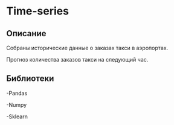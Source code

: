 # Time-series
## Описание
Собраны исторические данные о заказах такси в аэропортах. 

Прогноз количествa заказов такси на следующий час.

## Библиотеки
-Pandas

-Numpy

-Sklearn
